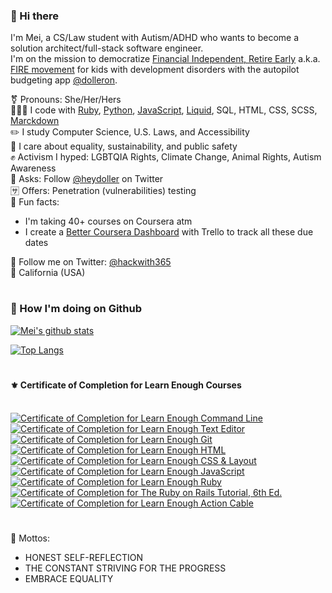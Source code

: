 <!--
**meiokubo/meiokubo** is a ✨ _special_ ✨ repository because its `README.md` (this file) appears on your GitHub profile.
-->

### 👋 Hi there
I'm Mei, a CS/Law student with Autism/ADHD who wants to become a solution architect/full-stack software engineer.  
I'm on the mission to democratize [Financial Independent, Retire Early](https://www.investopedia.com/terms/f/financial-independence-retire-early-fire.asp) a.k.a. [FIRE movement](https://en.wikipedia.org/wiki/FIRE_movement) for kids with development disorders with the autopilot budgeting app [@dolleron](https://github.com/dolleron).

 ⚧ Pronouns: She/Her/Hers  
 👩🏻‍💻 I code with [Ruby](https://www.ruby-lang.org/en/), [Python](https://www.python.org/), [JavaScript](https://developer.mozilla.org/en-US/docs/Web/JavaScript), [Liquid](https://shopify.github.io/liquid/), SQL, HTML, CSS, SCSS, [Marckdown](https://daringfireball.net/projects/markdown/)  
 ✏️ I study Computer Science, U.S. Laws, and Accessibility  
 💛 I care about equality, sustainability, and public safety  
 ✊ Activism I hyped: LGBTQIA Rights, Climate Change, Animal Rights, Autism Awareness  
 👭 Asks: Follow [@heydoller](https://twitter.com/heydoller) on Twitter  
 🈂️ Offers: Penetration (vulnerabilities) testing  
 🧁 Fun facts:
 - I'm taking 40+ courses on Coursera atm
 - I create a [Better Coursera Dashboard](https://trello.com/b/60c8343e6de39856a0b1b294) with Trello to track all these due dates

 🦋 Follow me on Twitter: [@hackwith365](https://twitter.com/hackwith365)  
 🌈 California (USA)  
  

#

### 🌻 How I'm doing on Github

[![Mei's github stats](https://github-readme-stats.vercel.app/api?username=meiokubo&show_icons=true)](https://github.com/anuraghazra/github-readme-stats)

[![Top Langs](https://github-readme-stats.vercel.app/api/top-langs/?username=meiokubo&layout=compact)](https://github.com/anuraghazra/github-readme-stats)

#
#### ⚜️ Certificate of Completion for Learn Enough Courses
<br />
<a href="https://www.learnenough.com/certificates/mokubo"><img src="https://www.learnenough.com/certificates/mokubo/command-line-tutorial.svg" alt="Certificate of Completion for Learn Enough Command Line"></a><a href="https://www.learnenough.com/certificates/mokubo"><img src="https://www.learnenough.com/certificates/mokubo/text-editor-tutorial.svg" alt="Certificate of Completion for Learn Enough Text Editor"></a><a href="https://www.learnenough.com/certificates/mokubo"><img src="https://www.learnenough.com/certificates/mokubo/git-tutorial.svg" alt="Certificate of Completion for Learn Enough Git"></a><a href="https://www.learnenough.com/certificates/mokubo"><img src="https://www.learnenough.com/certificates/mokubo/html-tutorial.svg" alt="Certificate of Completion for Learn Enough HTML"></a><a href="https://www.learnenough.com/certificates/mokubo"><img src="https://www.learnenough.com/certificates/mokubo/css-and-layout-tutorial.svg" alt="Certificate of Completion for Learn Enough CSS &amp; Layout"></a><a href="https://www.learnenough.com/certificates/mokubo"><img src="https://www.learnenough.com/certificates/mokubo/javascript-tutorial.svg" alt="Certificate of Completion for Learn Enough JavaScript"></a><a href="https://www.learnenough.com/certificates/mokubo"><img src="https://www.learnenough.com/certificates/mokubo/ruby-tutorial.svg" alt="Certificate of Completion for Learn Enough Ruby"></a><a href="https://www.learnenough.com/certificates/mokubo"><img src="https://www.learnenough.com/certificates/mokubo/ruby-on-rails-6th-edition-tutorial.svg" alt="Certificate of Completion for The Ruby on Rails Tutorial, 6th Ed."></a><a href="https://www.learnenough.com/certificates/mokubo"><img src="https://www.learnenough.com/certificates/mokubo/action-cable-tutorial.svg" alt="Certificate of Completion for Learn Enough Action Cable"></a>

#
 💎 Mottos: 
 - HONEST SELF-REFLECTION
 - THE CONSTANT STRIVING FOR THE PROGRESS
 - EMBRACE EQUALITY  
